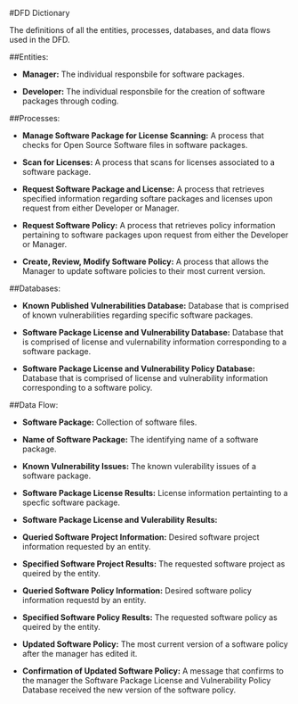 
#DFD Dictionary

The definitions of all the entities, processes, databases, and data flows used in the DFD. 

 
##Entities: 

+ **Manager:**  The individual responsbile for software packages. 

+ **Developer:**  The individual responsbile for the creation of software packages through coding. 

##Processes: 

+ **Manage Software Package for License Scanning:**  A process that checks for Open Source Software files in software packages.

+ **Scan for Licenses:**  A process that scans for licenses associated to a software package. 

+ **Request Software Package and License:**  A process that retrieves specified information regarding softare packages and licenses upon request from either Developer or Manager. 

+ **Request Software Policy:**  A process that retrieves policy information pertaining to software packages upon request from  either the Developer or Manager.

+ **Create, Review, Modify Software Policy:**  A process that allows the Manager to update software policies to their most current version.

##Databases:

+ **Known Published Vulnerabilities Database:**  Database that is comprised of known vulnerabilities regarding specific software packages. 

+ **Software Package License and Vulnerability Database:**  Database that is comprised of license and vulernability information corresponding to a software package. 

+ **Software Package License and Vulnerability Policy Database:**  Database that is comprised of license and vulnerability information corresponding to a software policy. 


##Data Flow: 

+ **Software Package:**  Collection of software files. 

+ **Name of Software Package:**  The identifying name of a software package. 

+ **Known Vulnerability Issues:**  The known vulerability issues of a software package. 

+ **Software Package License Results:**  License information pertainting to a specfic software package. 

+ **Software Package License and Vulerability Results:**

+ **Queried Software Project Information:**  Desired software project information requested by an entity. 

+ **Specified Software Project Results:**  The requested software project as queired by the entity. 

+ **Queried Software Policy Information:**  Desired software policy information requestd by an entity. 

+ **Specified Software Policy Results:**  The requested software policy as queired by the entity. 

+ **Updated Software Policy:**  The most current version of a software policy after the manager has edited it. 

+ **Confirmation of Updated Software Policy:**  A message that confirms to the manager the Software Package License and Vulnerability Policy Database received the new version of the software policy. 


  
